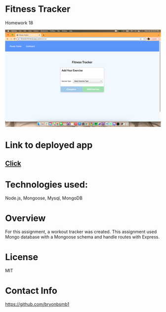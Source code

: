 # Fitness Tracker
Homework 18

![Screenshot of App](assets/fittracker18.png) 

# Link to deployed app

## [Click](https://fittracker18.herokuapp.com/)

# Technologies used:

Node.js, Mongoose, Mysql, MongoDB

# Overview
For this assignment, a workout tracker was created. This assignment used  Mongo database with a Mongoose schema and handle routes with Express.




# License
MIT
 
# Contact Info
https://github.com/bryonbsmb1